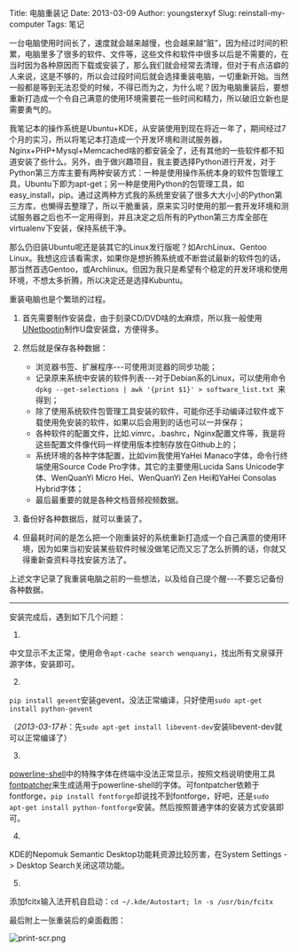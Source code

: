 Title: 电脑重装记
Date: 2013-03-09
Author: youngsterxyf
Slug: reinstall-my-computer
Tags: 笔记

一台电脑使用时间长了，速度就会越来越慢，也会越来越“脏”，因为经过时间的积累，电脑里多了很多的软件、文件等，这些文件和软件中很多以后是不需要的，在当时因为各种原因而下载或安装了，那么我们就会经常去清理，但对于有点洁癖的人来说，这是不够的，所以会过段时间后就会选择重装电脑，一切重新开始。当然一般都是等到无法忍受的时候，不得已而为之，为什么呢？因为电脑重装后，要想重新打造成一个令自己满意的使用环境需要花一些时间和精力，所以破旧立新也是需要勇气的。

我笔记本的操作系统是Ubuntu+KDE，从安装使用到现在将近一年了，期间经过7个月的实习，所以将笔记本打造成一个开发环境和测试服务器，Nginx+PHP+Mysql+Memcached啥的都安装全了，还有其他的一些软件都不知道安装了些什么。另外，由于做兴趣项目，我主要选择Python进行开发，对于Python第三方库主要有两种安装方式：一种是使用操作系统本身的软件包管理工具，Ubuntu下即为apt-get；另一种是使用Python的包管理工具，如easy_install，pip。通过这两种方式我的系统里安装了很多大大小小的Python第三方库，也懒得去整理了，所以干脆重装，原来实习时使用的那一套开发环境和测试服务器之后也不一定用得到，并且决定之后所有的Python第三方库全部在virtualenv下安装，保持系统干净。

那么仍旧装Ubuntu呢还是装其它的Linux发行版呢？如ArchLinux、Gentoo Linux。我想这应该看需求，如果你是想折腾系统或不断尝试最新的软件包的话，那当然首选Gentoo，或Archlinux。但因为我只是希望有个稳定的开发环境和使用环境，不想太多折腾，所以决定还是选择Kubuntu。

重装电脑也是个繁琐的过程。

1. 首先需要制作安装盘，由于刻录CD/DVD啥的太麻烦，所以我一般使用[UNetbootin](http://unetbootin.sourceforge.net/)制作U盘安装盘，方便得多。

2. 然后就是保存各种数据：
    - 浏览器书签、扩展程序---可使用浏览器的同步功能；
    - 记录原来系统中安装的软件列表---对于Debian系的Linux，可以使用命令`dpkg --get-selections | awk '{print $1}' > software_list.txt `来得到；
    - 除了使用系统软件包管理工具安装的软件，可能你还手动编译过软件或下载使用免安装的软件，如果以后会用到的话也可以一并保存；
    - 各种软件的配置文件，比如.vimrc，.bashrc，Nginx配置文件等，我是将这些配置文件像代码一样使用版本控制存放在Github上的；
    - 系统环境的各种字体配置，比如vim我使用YaHei Manaco字体，命令行终端使用Source Code Pro字体，其它的主要使用Lucida Sans Unicode字体、WenQuanYi Micro Hei、WenQuanYi Zen Hei和YaHei Consolas Hybrid字体；
    - 最后最重要的就是各种文档音频视频数据。

3. 备份好各种数据后，就可以重装了。

4. 但最耗时间的是怎么把一个刚重装好的系统重新打造成一个自己满意的使用环境，因为如果当初安装某些软件时候没做笔记而又忘了怎么折腾的话，你就又得重新查资料寻找安装方法了。

上述文字记录了我重装电脑之前的一些想法，以及给自己提个醒---不要忘记备份各种数据。

---

安装完成后，遇到如下几个问题：

1.
中文显示不太正常，使用命令`apt-cache search wenquanyi`，找出所有文泉驿开源字体，安装即可。

2.
`pip install gevent`安装gevent，没法正常编译，只好使用`sudo apt-get install python-gevent`

（*2013-03-17补*：先`sudo apt-get install libevent-dev`安装libevent-dev就可以正常编译了）

3.
[powerline-shell](https://github.com/milkbikis/powerline-shell)中的特殊字体在终端中没法正常显示，按照文档说明使用工具[fontpatcher](https://github.com/Lokaltog/vim-powerline/tree/develop/fontpatcher)来生成适用于powerline-shell的字体。可fontpatcher依赖于fontforge，`pip install fontforge`却说找不到fontforge，好吧，还是`sudo apt-get install python-fontforge`安装。然后按照普通字体的安装方式安装即可。

4.
KDE的Nepomuk Semantic Desktop功能耗资源比较厉害，在System Settings -> Desktop Search关闭这项功能。

5.
添加fcitx输入法开机自启动：`cd ~/.kde/Autostart; ln -s /usr/bin/fcitx`

最后附上一张重装后的桌面截图：

<img src="/assets/uploads/pics/print-scr.png" alt="print-scr.png">
